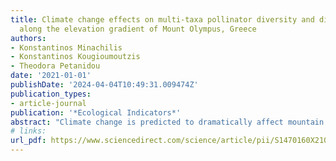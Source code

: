 ```yaml
---
title: Climate change effects on multi-taxa pollinator diversity and distribution
  along the elevation gradient of Mount Olympus, Greece
authors:
- Konstantinos Minachilis
- Konstantinos Kougioumoutzis
- Theodora Petanidou
date: '2021-01-01'
publishDate: '2024-04-04T10:49:31.009474Z'
publication_types:
- article-journal
publication: '*Ecological Indicators*'
abstract: "Climate change is predicted to dramatically affect mountain biodiversity and especially mountain pollination systems due to the mutual dependence between plants and pollinators. In this work, we investigate climate change effects on pollinator distribution and diversity along the altitudinal gradient of Mt. Olympus, a biodiversity hotspot. We used a species distribution modelling framework and predicted species richness hotspots, potential distribution and altitude change for 114 pollinator species, comprising bees, butterflies, and hoverflies along the altitudinal gradient (327–2596 m a.s.l.). We projected potential loss of suitable habitat and upward shift for most pollinator groups, with the exception of bumblebees and hoverflies which were predicted to descend. Pollinator extinctions were not forecasted; instead, we observed a pronounced species-specific response to climate change. Species richness hotspots will be relocated to higher altitudes and to the north-eastern mountain side. Projections for substantial but not detrimental climate change effects on pollinator fauna may be due to species differential resilience to climate change along with the existence of microrefugia on Mt. Olympus. Divergent response to global warming by bumblebees and hoverflies is probably due to species distribution modelling limitations, resulting in exclusion of the rarest species. We conclude that the predicted climate change impact stresses for the need of urgent conservation measures, including the expansion of the protection status over the whole mountain."
# links:
url_pdf: https://www.sciencedirect.com/science/article/pii/S1470160X21010001
---
```

